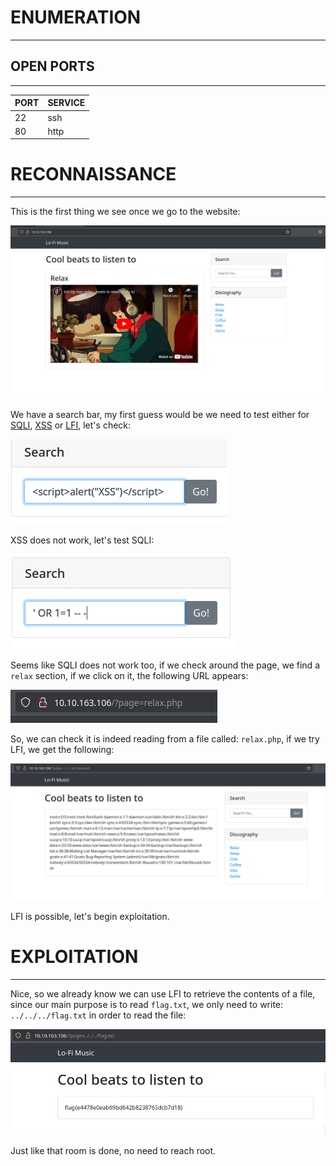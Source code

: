 ﻿# ENUMERATION
---



## OPEN PORTS
---


| PORT | SERVICE |
| :--- | :------ |
| 22   | ssh     |
| 80   | http    |



# RECONNAISSANCE
---


This is the first thing we see once we go to the website: 

![Pasted image 20250120153845.png](../../IMAGES/Pasted%20image%2020250120153845.png)



We have a search bar, my first guess would be we need to test either for [SQLI](../../Bug%20Bounty/Vulnerabilities/SERVER%20SIDE%20VULNERABILITIES/INJECTIONS/SQLI/SQL%20INJECTION%20(SQLI).md), [XSS](../../Bug%20Bounty/Vulnerabilities/SERVER%20SIDE%20VULNERABILITIES/CROSS%20SITE%20SCRIPTING/CROSS%20SITE%20SCRIPTING%20(XSS).md) or [LFI](../../Bug%20Bounty/Vulnerabilities/SERVER%20SIDE%20VULNERABILITIES/FILE%20INCLUSION%20VULNERABILITIES/LOCAL%20FILE%20INCLUSION%20(LFI).md), let's check:

![Pasted image 20250120154118.png](../../IMAGES/Pasted%20image%2020250120154118.png)

XSS does not work, let's test SQLI:

![Pasted image 20250120154142.png](../../IMAGES/Pasted%20image%2020250120154142.png)

Seems like SQLI does not work too, if we check around the page, we find a `relax` section, if we click on it, the following URL appears:



![Pasted image 20250120154358.png](../../IMAGES/Pasted%20image%2020250120154358.png)

So, we can check it is indeed reading from a file called: `relax.php`, if we try LFI, we get the following:

![Pasted image 20250120154434.png](../../IMAGES/Pasted%20image%2020250120154434.png)

LFI is possible, let's begin exploitation.



# EXPLOITATION
---

Nice, so we already know we can use LFI to retrieve the contents of a file, since our main purpose is to read `flag.txt`, we only need to write: `../../../flag.txt` in order to read the file:



![Pasted image 20250120154645.png](../../IMAGES/Pasted%20image%2020250120154645.png)


Just like that room is done, no need to reach root.
